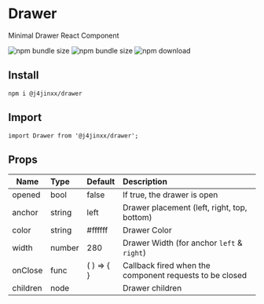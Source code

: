 # Drawer
Minimal Drawer React Component

![npm bundle size](https://img.shields.io/bundlephobia/min/@j4jinxx/drawer)
![npm bundle size](https://img.shields.io/bundlephobia/minzip/@j4jinxx/drawer)
![npm download](https://img.shields.io/npm/dm/@j4jinxx/drawer.svg)

## Install
    npm i @j4jinxx/drawer


## Import
    import Drawer from '@j4jinxx/drawer';


## Props
|   Name          |  Type  |   Default    | Description |
|-----------------|:-------|:-------------|:------------|
| opened          | bool   | false        | If true, the drawer is open |
| anchor          | string | left         | Drawer placement (left, right, top, bottom) |
| color           | string | #ffffff      | Drawer Color |
| width           | number | 280          | Drawer Width (for anchor `left` & `right`) |
| onClose         | func   | ( ) => { }   | Callback fired when the component requests to be closed |
| children        | node   |              | Drawer children |